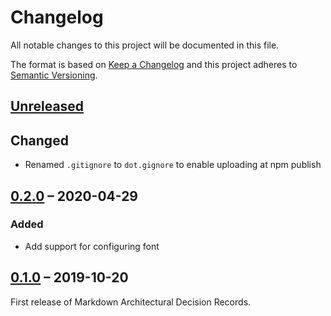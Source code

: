 # Changelog

All notable changes to this project will be documented in this file.

The format is based on [Keep a Changelog](http://keepachangelog.com/)
and this project adheres to [Semantic Versioning](http://semver.org/).

## [Unreleased]

## Changed

- Renamed `.gitignore` to `dot.gignore` to enable uploading at npm publish

## [0.2.0] – 2020-04-29

### Added

- Add support for configuring font

## [0.1.0] – 2019-10-20

First release of Markdown Architectural Decision Records.

[Unreleased]: https://github.com/latextemplates/generator-latex-template/compare/0.2.0...master
[0.2.0]: https://github.com/latextemplates/generator-latex-template/compare/0.1.0...0.2.0
[0.1.0]: https://github.com/latextemplates/generator-latex-template/releases/tag/0.1.0

<!-- markdownlint-disable-file MD024 -->
